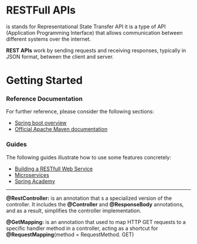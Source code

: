 # RESTFull APIs
is stands for Representational State Transfer API it is a type of API (Application Programming Interface) that allows communication between different systems over the internet.

**REST APIs** work by sending requests and receiving responses, typically in JSON format, between the client and server.

# Getting Started

### Reference Documentation
For further reference, please consider the following sections:

* [Spring boot overview](https://spring.io/projects/spring-boot)
* [Official Apache Maven documentation](https://maven.apache.org/guides/index.html)

### Guides
The following guides illustrate how to use some features concretely:

* [Building a RESTfull Web Service](https://spring.io/guides/gs/rest-service/)
* [Microservices](https://spring.io/microservices)
* [Spring Academy](https://spring.academy/courses)

------------------------------------------------------------------------------------------------------------------------

**@RestController:** is an annotation that s a specialized version of the controller.
It includes the **@Controller** and **@ResponseBody** annotations, and as a result, simplifies the controller implementation.

**@GetMapping:** is an annotation that used to map HTTP GET requests to a specific handler method in a controller,
acting as a shortcut for **@RequestMapping**(method = RequestMethod. GET)

